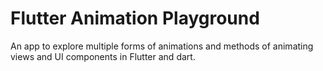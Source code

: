# Flutter Animation Playground

An app to explore multiple forms of animations and methods of animating views and UI components in Flutter and dart.